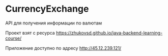 # CurrencyExchange
API для получения информации по валютам

Проект взят с ресурса https://zhukovsd.github.io/java-backend-learning-course/

Приложение доступно по адресу http://45.12.239.121/
